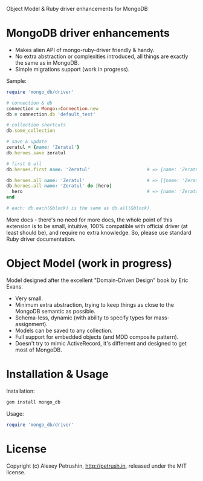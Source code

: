 Object Model & Ruby driver enhancements for MongoDB

# MongoDB driver enhancements

- Makes alien API of mongo-ruby-driver friendly & handy.
- No extra abstraction or complexities introduced, all things are exactly the same as in MongoDB.
- Simple migrations support (work in progress).

Sample:

``` ruby
require 'mongo_db/driver'

# connection & db
connection = Mongo::Connection.new
db = connection.db 'default_test'

# collection shortcuts
db.some_collection

# save & update
zeratul = {name: 'Zeratul'}
db.heroes.save zeratul

# first & all    
db.heroes.first name: 'Zeratul'                     # => {name: 'Zeratul'}

db.heroes.all name: 'Zeratul'                       # => [{name: 'Zeratul'}]
db.heroes.all name: 'Zeratul' do |hero|
  hero                                              # => {name: 'Zeratul'}
end    

# each: db.each(&block) is the same as db.all(&block)
```

More docs - there's no need for more docs, the whole point of this extension is to be small, intuitive, 100% compatible with official driver (at least should be), and require no extra knowledge.
So, please use standard Ruby driver documentation.

# Object Model (work in progress)

Model designed after the excellent "Domain-Driven Design" book by Eric Evans.

- Very small.
- Minimum extra abstraction, trying to keep things as close to the MongoDB semantic as possible.
- Schema-less, dynamic (with ability to specify types for mass-assignment).
- Models can be saved to any collection.
- Full support for embedded objects (and MDD composite pattern).
- Doesn't try to mimic ActiveRecord, it's differrent and designed to get most of MongoDB.

# Installation & Usage

Installation:

``` bash
gem install mongo_db
```

Usage:

``` ruby
require 'mongo_db/driver'
```

# License

Copyright (c) Alexey Petrushin, http://petrush.in, released under the MIT license.

[mongo_mapper_ext]: https://github.com/alexeypetrushin/mongo_mapper_ext
[mongoid_misc]: https://github.com/alexeypetrushin/mongoid_misc